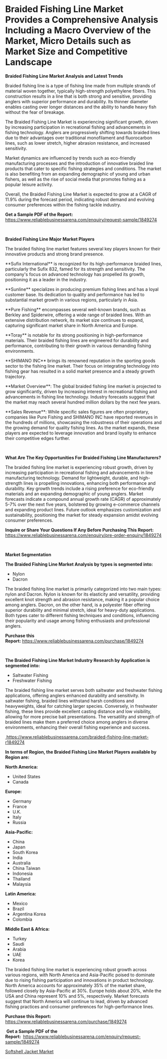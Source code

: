 <p><h1>Braided Fishing Line Market Provides a Comprehensive Analysis Including a Macro Overview of the Market, Micro Details such as Market Size and Competitive Landscape</h1></p><p><strong>Braided Fishing Line Market Analysis and Latest Trends</strong></p>
<p><p>Braided fishing line is a type of fishing line made from multiple strands of material woven together, typically high-strength polyethylene fibers. This construction results in a line that is both strong and sensitive, providing anglers with superior performance and durability. Its thinner diameter enables casting over longer distances and the ability to handle heavy fish without the fear of breakage.</p><p>The Braided Fishing Line Market is experiencing significant growth, driven by increasing participation in recreational fishing and advancements in fishing technology. Anglers are progressively shifting towards braided lines due to their advantages over traditional monofilament and fluorocarbon lines, such as lower stretch, higher abrasion resistance, and increased sensitivity. </p><p>Market dynamics are influenced by trends such as eco-friendly manufacturing processes and the introduction of innovative braided line products that cater to specific fishing strategies and conditions. The market is also benefiting from an expanding demographic of young and urban fishers, as well as the rise of social media that promotes fishing as a popular leisure activity. </p><p>Overall, the Braided Fishing Line Market is expected to grow at a CAGR of 11.9% during the forecast period, indicating robust demand and evolving consumer preferences within the fishing tackle industry.</p></p>
<p><strong>Get a Sample PDF of the Report:&nbsp;</strong> <a href="https://www.reliablebusinessarena.com/enquiry/request-sample/1849274?utm_campaign=3138&utm_medium=2&utm_source=Github&utm_content=ia&utm_term=05042025&utm_id=braided-fishing-line">https://www.reliablebusinessarena.com/enquiry/request-sample/1849274</a></p>
<p>&nbsp;</p>
<p><strong>Braided Fishing Line Major Market Players</strong></p>
<p><p>The braided fishing line market features several key players known for their innovative products and strong brand presence. </p><p>**Sufix International** is recognized for its high-performance braided lines, particularly the Sufix 832, famed for its strength and sensitivity. The company's focus on advanced technology has propelled its growth, positioning it as a leader in the industry.</p><p>**Sunline** specializes in producing premium fishing lines and has a loyal customer base. Its dedication to quality and performance has led to substantial market growth in various regions, particularly in Asia. </p><p>**Pure Fishing** encompasses several well-known brands, such as Berkley and Spiderwire, offering a wide range of braided lines. With an extensive distribution network, its market size continues to expand, capturing significant market share in North America and Europe.</p><p>**Toray** is notable for its strong positioning in high-performance materials. Their braided fishing lines are engineered for durability and performance, contributing to their growth in various demanding fishing environments.</p><p>**SHIMANO INC** brings its renowned reputation in the sporting goods sector to the fishing line market. Their focus on integrating technology into fishing gear has resulted in a solid market presence and a steady growth trajectory.</p><p>**Market Overview**: The global braided fishing line market is projected to grow significantly, driven by increasing interest in recreational fishing and advancements in fishing line technology. Industry forecasts suggest that the market may reach several hundred million dollars by the next few years.</p><p>**Sales Revenue**: While specific sales figures are often proprietary, companies like Pure Fishing and SHIMANO INC have reported revenues in the hundreds of millions, showcasing the robustness of their operations and the growing demand for quality fishing lines. As the market expands, these players are expected to leverage innovation and brand loyalty to enhance their competitive edges further.</p></p>
<p>&nbsp;</p>
<p><strong>What Are The Key Opportunities For Braided Fishing Line Manufacturers?</strong></p>
<p><p>The braided fishing line market is experiencing robust growth, driven by increasing participation in recreational fishing and advancements in line manufacturing technology. Demand for lightweight, durable, and high-strength lines is propelling innovations, enhancing both performance and durability. Key growth trends include a rising preference for eco-friendly materials and an expanding demographic of young anglers. Market forecasts indicate a compound annual growth rate (CAGR) of approximately 5-7% over the next five years, bolstered by growing e-commerce channels and expanding product lines. Future outlook emphasizes customization and sustainability, positioning the market for steady expansion amidst evolving consumer preferences.</p></p>
<p><strong>Inquire or Share Your Questions If Any Before Purchasing This Report:</strong> <a href="https://www.reliablebusinessarena.com/enquiry/pre-order-enquiry/1849274?utm_campaign=3138&utm_medium=2&utm_source=Github&utm_content=ia&utm_term=05042025&utm_id=braided-fishing-line">https://www.reliablebusinessarena.com/enquiry/pre-order-enquiry/1849274</a></p>
<p>&nbsp;</p>
<p><strong>Market Segmentation</strong></p>
<p><strong>The Braided Fishing Line Market Analysis by types is segmented into:</strong></p>
<p><ul><li>Nylon</li><li>Dacron</li></ul></p>
<p><p>The braided fishing line market is primarily categorized into two main types: nylon and Dacron. Nylon is known for its elasticity and versatility, providing excellent knot strength and abrasion resistance, making it a popular choice among anglers. Dacron, on the other hand, is a polyester fiber offering superior durability and minimal stretch, ideal for heavy-duty applications. Both types cater to different fishing techniques and conditions, influencing their popularity and usage among fishing enthusiasts and professional anglers.</p></p>
<p><strong>Purchase this Report:&nbsp;</strong><a href="https://www.reliablebusinessarena.com/purchase/1849274?utm_campaign=3138&utm_medium=2&utm_source=Github&utm_content=ia&utm_term=05042025&utm_id=braided-fishing-line">https://www.reliablebusinessarena.com/purchase/1849274</a></p>
<p>&nbsp;</p>
<p><strong>The Braided Fishing Line Market Industry Research by Application is segmented into:</strong></p>
<p><ul><li>Saltwater Fishing</li><li>Freshwater Fishing</li></ul></p>
<p><p>The braided fishing line market serves both saltwater and freshwater fishing applications, offering anglers enhanced durability and sensitivity. In saltwater fishing, braided lines withstand harsh conditions and heavyweights, ideal for catching larger species. Conversely, in freshwater fishing, these lines provide excellent casting distance and low visibility, allowing for more precise bait presentations. The versatility and strength of braided lines make them a preferred choice among anglers in diverse environments, enhancing their overall fishing experience and success.</p></p>
<p><a href="https://www.reliablebusinessarena.com/braided-fishing-line-market-r1849274?utm_campaign=3138&utm_medium=2&utm_source=Github&utm_content=ia&utm_term=05042025&utm_id=braided-fishing-line">&nbsp;https://www.reliablebusinessarena.com/braided-fishing-line-market-r1849274</a></p>
<p><strong>In terms of Region, the Braided Fishing Line Market Players available by Region are:</strong></p>
<p>
    <p> <strong> North America: </strong>
        <ul>
            <li>United States</li>
            <li>Canada</li>
        </ul>
        </p> 
    <p> <strong> Europe: </strong>
        <ul>
            <li>Germany</li>
            <li>France</li>
            <li>U.K.</li>
            <li>Italy</li>
            <li>Russia</li>
        </ul>
        </p> 
    <p> <strong> Asia-Pacific: </strong>
        <ul>
            <li>China</li>
            <li>Japan</li>
            <li>South Korea</li>
            <li>India</li>
            <li>Australia</li>
            <li>China Taiwan</li>
            <li>Indonesia</li>
            <li>Thailand</li>
            <li>Malaysia</li>
        </ul>
        </p> 
    <p> <strong> Latin America: </strong>
        <ul>
            <li>Mexico</li>
            <li>Brazil</li>
            <li>Argentina Korea</li>
            <li>Colombia</li>
        </ul>
        </p> 
    <p> <strong> Middle East & Africa: </strong>
        <ul>
            <li>Turkey</li>
            <li>Saudi</li>
            <li>Arabia</li>
            <li>UAE</li>
            <li>Korea</li>
        </ul>
    </p>
    </p>
<p><p>The braided fishing line market is experiencing robust growth across various regions, with North America and Asia-Pacific poised to dominate due to rising fishing participation and innovations in product technology. North America accounts for approximately 35% of the market share, followed closely by Asia-Pacific at 30%. Europe holds about 20%, while the USA and China represent 10% and 5%, respectively. Market forecasts suggest that North America will continue to lead, driven by advanced fishing practices and consumer preferences for high-performance lines.</p></p>
<p><strong>Purchase this Report: </strong><a href="https://www.reliablebusinessarena.com/purchase/1849274?utm_campaign=3138&utm_medium=2&utm_source=Github&utm_content=ia&utm_term=05042025&utm_id=braided-fishing-line">https://www.reliablebusinessarena.com/purchase/1849274</a></p>
<p>&nbsp;<strong>Get a Sample PDF of the Report:&nbsp;&nbsp;</strong><a href="https://www.reliablebusinessarena.com/enquiry/request-sample/1849274?utm_campaign=3138&utm_medium=2&utm_source=Github&utm_content=ia&utm_term=05042025&utm_id=braided-fishing-line">https://www.reliablebusinessarena.com/enquiry/request-sample/1849274</a></p>
<p><strong></strong></p>
<p><p><a href="https://github.com/ajayanhaizan/Market-Research-Report-List-1/blob/main/softshell-jacket-market.md?utm_campaign=3138&utm_medium=2&utm_source=Github&utm_content=ia&utm_term=05042025&utm_id=braided-fishing-line">Softshell Jacket Market</a></p></p>